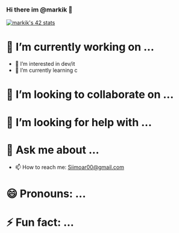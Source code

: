 ### Hi there im @markik 👋
[![markik's 42 stats](https://badge.mediaplus.ma/darkblue/markik)](https://github.com/oakoudad/badge42)

# 🔭 I’m currently working on ...
- 👀 I’m interested in dev/it
- 🌱 I’m currently learning c
# 👯 I’m looking to collaborate on ...
# 🤔 I’m looking for help with ...
# 💬 Ask me about ...
- 📫 How to reach me: Siimoar00@gmail.com
# 😄 Pronouns: ...
# ⚡ Fun fact: ...
